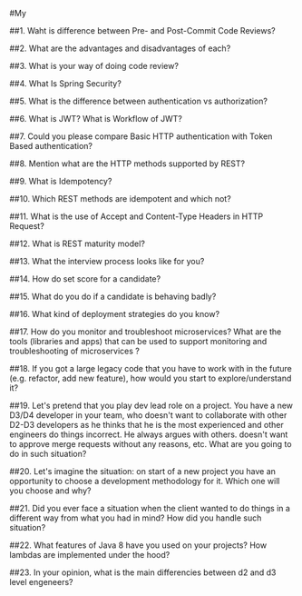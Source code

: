 #My

##1. Waht is difference between Pre- and Post-Commit Code Reviews?
   
##2. What are the advantages and disadvantages of each?
    
##3. What is your way of doing code review?
    
##4. What Is Spring Security?
    
##5. What is the difference between authentication vs authorization?
    
##6. What is JWT? What is Workflow of JWT?
    
##7. Could you please compare Basic HTTP authentication with Token Based authentication?
    
##8. Mention what are the HTTP methods supported by REST?
    
##9. What is Idempotency?
    
##10. Which REST methods are idempotent and which not?
    
##11. What is the use of Accept and Content-Type Headers in HTTP Request?
    
##12. What is REST maturity model?
    
##13. What the interview process looks like for you?
    
##14. How do set score for a candidate?
    
##15. What do you do if a candidate is behaving badly?
    
##16. What kind of deployment strategies do you know? 

##17. How do you monitor and troubleshoot microservices?  What are the tools (libraries and apps) that can be used to support monitoring and troubleshooting of microservices ?
    
##18. If you got a large legacy code that you have to work with in the future (e.g. refactor, add new feature), how would you start to explore/understand it?
    
##19. Let's pretend that you play dev lead role on a project. You have a new D3/D4 developer in your team, who doesn't want to collaborate with other D2-D3 developers as he thinks that he is the most experienced and other engineers do things incorrect. He always argues with others. doesn't want to approve merge requests without any reasons, etc. What are you going to do in such situation?

##20. Let's imagine the situation: on start of a new project you have an opportunity to choose a development methodology for it. Which one will you choose and why?

##21. Did you ever face a situation when the client wanted to do things in a different way from what you had in mind? How did you handle such situation?

##22. What features of Java 8 have you used on your projects? How lambdas are implemented under the hood?

##23. In your opinion, what is the main differencies between d2 and d3 level engeneers?